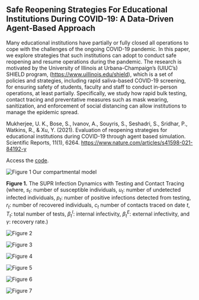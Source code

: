 ## Safe Reopening Strategies For Educational Institutions During COVID-19: A Data-Driven Agent-Based Approach

Many educational institutions have partially or fully closed all operations to cope with the challenges of the ongoing COVID-19 pandemic. In this paper, we explore strategies that such institutions can adopt to conduct safe reopening and resume operations during the pandemic. The research is motivated by the University of Illinois at Urbana-Champaign’s (UIUC’s) SHIELD program, (https://www.uillinois.edu/shield), which is a set of policies and strategies, including rapid saliva-based COVID-19 screening, for ensuring safety of students, faculty and staff to conduct in-person operations, at least partially. Specifically, we study how rapid bulk testing, contact tracing and preventative measures such as mask wearing, sanitization, and enforcement of social distancing can allow institutions to manage the epidemic spread.

Mukherjee, U. K., Bose, S., Ivanov, A., Souyris, S., Seshadri, S., Sridhar, P., Watkins, R., & Xu, Y. (2021). Evaluation of reopening strategies for educational institutions during COVID-19 through agent based simulation. Scientific Reports, 11(1), 6264. https://www.nature.com/articles/s41598-021-84192-y

Access the [code](/Code).

![Figure 1 Our compartmental model](Figures/FlowChartModel.jpg)

**Figure 1.** The SUPR Infection Dynamics with Testing and Contact Tracing (where, *s<sub>t</sub>*: number of susceptible individuals, *u<sub>t</sub>*: number of undetected infected individuals, *p<sub>t</sub>*: number of positive infections detected from testing, *r<sub>t</sub>*: number of recovered individuals, *c<sub>t</sub>* number of contacts traced on date *t*, *T<sub>t</sub>*: total number of tests, *β<sub>t</sub><sup>I</sup>*: internal infectivity, *β<sub>t</sub><sup>E</sup>*: external infectivity, and *γ*: recovery rate.)


![Figure 2](Figures/Fig2.png)

![Figure 3](Figures/Fig3.png)

![Figure 4](Figures/Fig4.png)

![Figure 5](Figures/Fig5.png)

![Figure 6](Figures/Fig6.png)

![Figure 7](Figures/Fig7.png)
